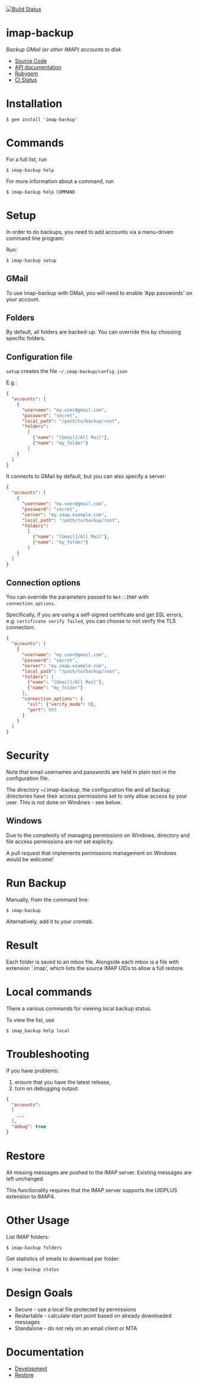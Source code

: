 [![Build Status](https://github.com/joeyates/imap-backup/actions/workflows/main.yml/badge.svg)][CI Status]

# imap-backup

*Backup GMail (or other IMAP) accounts to disk*

  * [Source Code]
  * [API documentation]
  * [Rubygem]
  * [CI Status]

[Source Code]: https://github.com/joeyates/imap-backup "Source code at GitHub"
[API documentation]: https://rubydoc.info/gems/imap-backup/frames "RDoc API Documentation at Rubydoc.info"
[Rubygem]: https://rubygems.org/gems/imap-backup "Ruby gem at rubygems.org"
[CI Status]: https://github.com/joeyates/imap-backup/actions/workflows/main.yml

# Installation

```shell
$ gem install 'imap-backup'
```

# Commands

For a full list, run

```
$ imap-backup help
```

For more information about a command, run

```shell
$ imap-backup help COMMAND
```

# Setup

In order to do backups, you need to add accounts via a menu-driven command
line program:

Run:

```shell
$ imap-backup setup
```

## GMail

To use imap-backup with GMail, you will need to enable 'App passwords' on your account.

## Folders

By default, all folders are backed-up. You can override this by choosing
specific folders.

## Configuration file

`setup` creates the file `~/.imap-backup/config.json`

E.g.:

```json
{
  "accounts": [
    {
      "username": "my.user@gmail.com",
      "password": "secret",
      "local_path": "/path/to/backup/root",
      "folders":
        [
          {"name": "[Gmail]/All Mail"},
          {"name": "my_folder"}
        ]
    }
  ]
}
```

It connects to GMail by default, but you can also specify a server:

```json
{
  "accounts": [
    {
      "username": "my.user@gmail.com",
      "password": "secret",
      "server": "my.imap.example.com",
      "local_path": "/path/to/backup/root",
      "folders":
        [
          {"name": "[Gmail]/All Mail"},
          {"name": "my_folder"}
        ]
    }
  ]
}
```

## Connection options

You can override the parameters passed to `Net::IMAP` with `connection_options`.

Specifically, if you are using a self-signed certificate and get SSL errors, e.g.
`certificate verify failed`, you can choose to not verify the TLS connection:

```json
{
  "accounts": [
    {
      "username": "my.user@gmail.com",
      "password": "secret",
      "server": "my.imap.example.com",
      "local_path": "/path/to/backup/root",
      "folders": [
        {"name": "[Gmail]/All Mail"},
        {"name": "my_folder"}
      ],
      "connection_options": {
        "ssl": {"verify_mode": 0},
        "port": 993
      }
    }
  ]
}
```

# Security

Note that email usernames and passwords are held in plain text
in the configuration file.

The directory ~/.imap-backup, the configuration file and all backup
directories have their access permissions set to only allow access
by your user. This is not done on Windows - see below.

## Windows

Due to the complexity of managing permissions on Windows,
directory and file access permissions are not set explicity.

A pull request that implements permissions management on Windows
would be welcome!

# Run Backup

Manually, from the command line:

```shell
$ imap-backup
```

Alternatively, add it to your crontab.

# Result

Each folder is saved to an mbox file.
Alongside each mbox is a file with extension '.imap', which lists the source IMAP
UIDs to allow a full restore.

# Local commands

There a various commands for viewing local backup status.

To view the list, use

```shell
$ imap_backup help local
```

# Troubleshooting

If you have problems:

1. ensure that you have the latest release,
2. turn on debugging output:

```json
{
  "accounts":
  [
    ...
  ],
  "debug": true
}
```

# Restore

All missing messages are pushed to the IMAP server.
Existing messages are left unchanged.

This functionality requires that the IMAP server supports the UIDPLUS
extension to IMAP4.

# Other Usage

List IMAP folders:

```shell
$ imap-backup folders
```

Get statistics of emails to download per folder:

```shell
$ imap-backup status
```

# Design Goals

* Secure - use a local file protected by permissions
* Restartable - calculate start point based on already downloaded messages
* Standalone - do not rely on an email client or MTA

# Documentation

* [Development](./docs/development.md)
* [Restore](./docs/restore.md)
